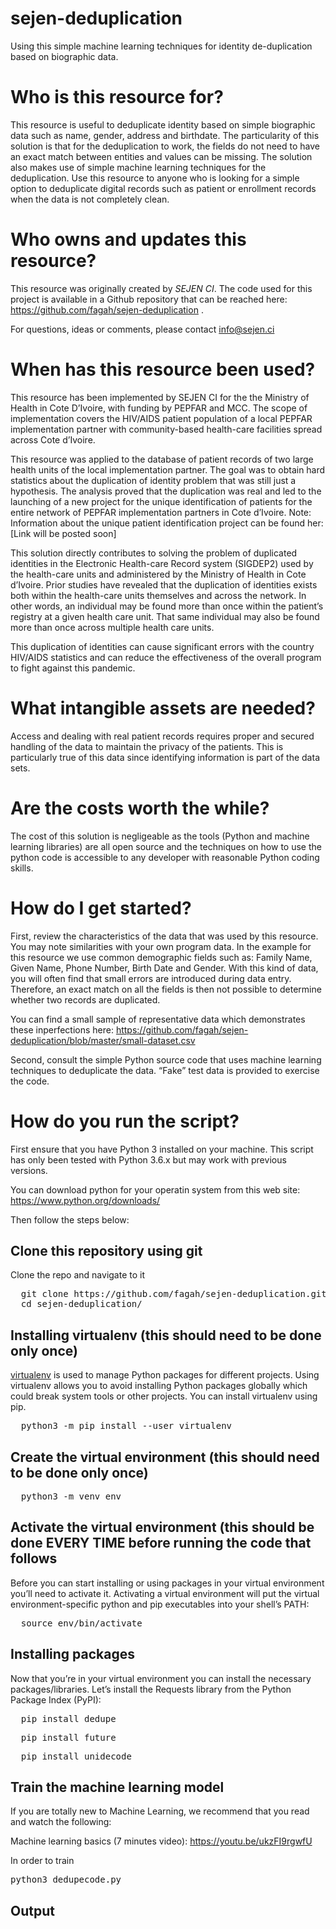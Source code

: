 # sejen-deduplication
Using this simple machine learning techniques for identity de-duplication based on biographic data.

# Who is this resource for?
This resource is useful to deduplicate identity based on simple biographic data such as name, gender, address and birthdate. The particularity of this solution is that for the deduplication to work, the fields do not need to have an exact match between entities and values can be missing. The solution also makes use of simple machine learning techniques for the deduplication.
Use this resource to anyone who is looking for a simple option to deduplicate digital records such as patient or enrollment records when the data is not completely clean.
# Who owns and updates this resource?
This resource was originally created by *SEJEN CI*. The code used for this project is available in a Github repository that can be reached here: https://github.com/fagah/sejen-deduplication .

For questions, ideas or comments, please contact info@sejen.ci

# When has this resource been used?
This resource has been implemented by SEJEN CI for the the Ministry of Health in Cote D’Ivoire, with funding by PEPFAR and MCC. The scope of implementation covers the HIV/AIDS patient population of a local PEPFAR implementation partner with community-based health-care facilities spread across Cote d’Ivoire. 

This resource was applied to the database of patient records of two large health units of the local implementation partner. The goal was to obtain hard statistics about the duplication of identity problem that was still just a hypothesis. The analysis proved that the duplication was real and led to the launching of a new project for the unique identification of patients for the entire network of PEPFAR implementation partners in Cote d’Ivoire. 
Note: Information about the unique patient identification project can be found her: [Link will be posted soon]

This solution directly contributes to solving the problem of duplicated identities in the Electronic Health-care Record system (SIGDEP2) used by the health-care units and administered by the Ministry of Health in Cote d’Ivoire. Prior studies have revealed that the duplication of identities exists both within the health-care units themselves and across the network. In other words, an individual may be found more than once within the patient’s registry at a given health care unit. That same individual may also be found more than once across multiple health care units. 

This duplication of identities can cause significant errors with the country HIV/AIDS statistics and can reduce the effectiveness of the overall program to fight against this pandemic.

# What intangible assets are needed?
Access and dealing with real patient records requires proper and secured handling of the data to maintain the privacy of the patients. This is particularly true of this data since identifying information is part of the data sets.

# Are the costs worth the while?
The cost of this solution is negligeable as the tools (Python and machine learning libraries) are all open source and the techniques on how to use the python code is accessible to any developer with reasonable Python coding skills.

# How do I get started?
First, review the characteristics of the data that was used by this resource. You may note similarities with your own program data. In the example for this resource we use common demographic fields such as: Family Name, Given Name, Phone Number, Birth Date and Gender. With this kind of data, you will often find that small errors are introduced during data entry. Therefore, an exact match on all the fields is then not possible to determine whether two records are duplicated.  

You can find a small sample of representative data which demonstrates these inperfections here: https://github.com/fagah/sejen-deduplication/blob/master/small-dataset.csv 


Second, consult the simple Python source code that uses machine learning techniques to deduplicate the data. “Fake” test data is provided to exercise the code.

# How do you run the script?

First ensure that you have Python 3 installed on your machine. This script has only been tested with Python 3.6.x but may work with previous versions. 

You can download python for your operatin system from this web site: https://www.python.org/downloads/

Then follow the steps below:

## Clone this repository using git

Clone the repo and navigate to it
<pre>
  git clone https://github.com/fagah/sejen-deduplication.git
  cd sejen-deduplication/
</pre>

## Installing virtualenv (this should need to be done only once)

<a href="https://packaging.python.org/guides/installing-using-pip-and-virtual-environments/">virtualenv</a> is used to manage Python packages for different projects. Using virtualenv allows you to avoid installing Python packages globally which could break system tools or other projects. You can install virtualenv using pip.

<pre>
  python3 -m pip install --user virtualenv
</pre>

## Create the virtual environment (this should need to be done only once)
<pre>
  python3 -m venv env
</pre>

## Activate the virtual environment (this should be done EVERY TIME before running the code that follows

Before you can start installing or using packages in your virtual environment you’ll need to activate it. Activating a virtual environment will put the virtual environment-specific python and pip executables into your shell’s PATH:

<pre>
  source env/bin/activate
</pre>

## Installing packages

Now that you’re in your virtual environment you can install the necessary packages/libraries. Let’s install the Requests library from the Python Package Index (PyPI):

<pre>
  pip install dedupe
</pre>

<pre>
  pip install future
</pre>


<pre>
  pip install unidecode
</pre>

## Train the machine learning model
If you are totally new to Machine Learning, we recommend that you read and watch the following:

Machine learning basics (7 minutes video): https://youtu.be/ukzFI9rgwfU

In order to train  

<pre>
python3 dedupecode.py
</pre>

## Output
